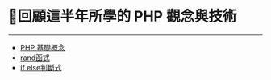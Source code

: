 # 💾回顧這半年所學的 PHP 觀念與技術
***
* [PHP 基礎概念](0919_1.php)
* [rand函式](0919_2.php)
* [if else判斷式](0919_3.php)
